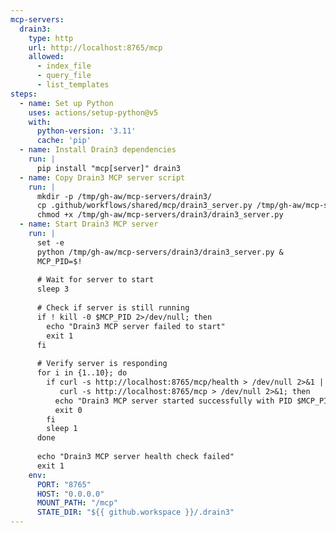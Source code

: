 ```yaml
---
mcp-servers:
  drain3:
    type: http
    url: http://localhost:8765/mcp
    allowed:
      - index_file
      - query_file
      - list_templates
steps:
  - name: Set up Python
    uses: actions/setup-python@v5
    with:
      python-version: '3.11'
      cache: 'pip'
  - name: Install Drain3 dependencies
    run: |
      pip install "mcp[server]" drain3
  - name: Copy Drain3 MCP server script
    run: |
      mkdir -p /tmp/gh-aw/mcp-servers/drain3/
      cp .github/workflows/shared/mcp/drain3_server.py /tmp/gh-aw/mcp-servers/drain3/
      chmod +x /tmp/gh-aw/mcp-servers/drain3/drain3_server.py
  - name: Start Drain3 MCP server
    run: |
      set -e
      python /tmp/gh-aw/mcp-servers/drain3/drain3_server.py &
      MCP_PID=$!
      
      # Wait for server to start
      sleep 3
      
      # Check if server is still running
      if ! kill -0 $MCP_PID 2>/dev/null; then
        echo "Drain3 MCP server failed to start"
        exit 1
      fi
      
      # Verify server is responding
      for i in {1..10}; do
        if curl -s http://localhost:8765/mcp/health > /dev/null 2>&1 || \
           curl -s http://localhost:8765/mcp > /dev/null 2>&1; then
          echo "Drain3 MCP server started successfully with PID $MCP_PID"
          exit 0
        fi
        sleep 1
      done
      
      echo "Drain3 MCP server health check failed"
      exit 1
    env:
      PORT: "8765"
      HOST: "0.0.0.0"
      MOUNT_PATH: "/mcp"
      STATE_DIR: "${{ github.workspace }}/.drain3"
---
```


<!--

Drain3 MCP Server
Log template mining and pattern extraction tool

Drain3 is an online log template miner that extracts structured patterns from 
unstructured log files. This MCP server provides tools for indexing log files, 
querying patterns, and listing extracted templates.

Documentation: https://github.com/logpai/Drain3

This shared configuration provides a local HTTP MCP server that runs Drain3
for log analysis and template extraction. The server uses streaming JSONL
responses for progressive results.

Available tools:
  - index_file: Stream-mine templates from a log file and persist snapshot
    Parameters:
      - path: Path to the log file to analyze
      - encoding: File encoding (default: utf-8)
      - max_lines: Maximum lines to process (optional)
    Returns: Streaming JSONL events (start, progress, template, summary)

  - query_file: Match a log line against previously indexed templates
    Parameters:
      - path: Path to the indexed log file
      - text: Log line text to match
    Returns: Matching cluster information (cluster_id, size, template)

  - list_templates: List all extracted templates from an indexed file
    Parameters:
      - path: Path to the indexed log file
      - limit: Maximum number of templates to return (optional)
    Returns: Streaming JSONL events for each template

Configuration:
  The server can be configured via environment variables in the workflow:
  - DRAIN3_SIM_TH: Similarity threshold (default: 0.4)
  - DRAIN3_DEPTH: Tree depth (default: 4)
  - DRAIN3_MAX_CHILDREN: Maximum children per node (default: 100)
  - DRAIN3_MAX_CLUSTERS: Maximum clusters (default: 0 = unlimited)
  - STREAM_FLUSH_EVERY: Progress event frequency (default: 500 lines)
  - STREAM_SLEEP: Throttle between flushes in seconds (default: 0)

Setup:
  1. Include in Your Workflow:
     imports:
       - shared/mcp/drain3.md

  2. The server will be automatically installed and started on localhost:8765

Example Usage:
  Analyze GitHub Actions workflow logs to identify common error patterns
  and failure templates. Index a log file, then query specific error messages
  to find which cluster they belong to.

  ```
  Use the drain3 tool to index the workflow log file at /tmp/workflow.log
  and extract error patterns. Then query a specific error message to find
  its template cluster.
  ```

Connection Type:
  This configuration uses a local HTTP MCP server running Python with FastMCP.
  The server streams responses as JSONL (JSON Lines) for progressive results.

State Persistence:
  Drain3 snapshots are stored in ${{ github.workspace }}/.drain3/ directory.
  Each indexed file gets its own snapshot file for quick reloading.

Troubleshooting:
  Server Failed to Start:
  - Verify Python 3.11+ is available
  - Check that port 8765 is not in use
  - Review server logs for dependency installation issues
  
  Index/Query Errors:
  - Ensure file paths are absolute or relative to workspace
  - Check that the file was indexed before querying
  - Verify file permissions are readable

Usage:
  imports:
    - shared/mcp/drain3.md

-->
